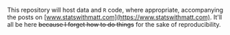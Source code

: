 This repository will host data and `R` code, where appropriate, accompanying
the posts on [www.statswithmatt.com](https://www.statswithmatt.com). It'll all
be here ~~because I forget how to do things~~ for the sake of reproducibility.